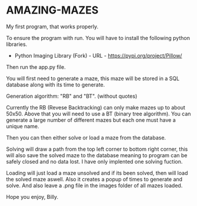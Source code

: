 # AMAZING-MAZES
My first program, that works properly.

To ensure the program with run. You will have to install the following python libraries.

- Python Imaging Library (Fork) - URL - https://pypi.org/project/Pillow/

Then run the app.py file. 

You will first need to generate a maze, this maze will be stored in a SQL database along with its time to generate.

Generation algorithm: "RB" and "BT". (without quotes)

Currently the RB (Revese Backtracking) can only make mazes up to about 50x50. Above that you will need to use a BT (binary tree algorithm). You can generate a large number of different mazes but each one must have a unique name.

Then you can then either solve or load a maze from the database.

Solving will draw a path from the top left corner to bottom right corner, this will also save the solved maze to the database meaning to program can be safely closed and no data lost. I have only implented one solving fuction.

Loading will just load a maze unsolved and if its been solved, then will load the solved maze aswell. Also it creates a popup of times to generate and solve. And also leave a .png file in the images folder of all mazes loaded.

Hope you enjoy,
Billy.
